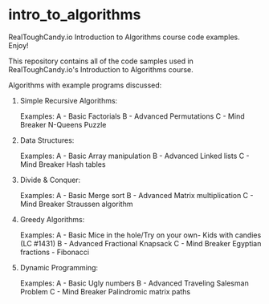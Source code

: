# intro_to_algorithms
RealToughCandy.io Introduction to Algorithms course code examples. Enjoy!


This repository contains all of the code samples used in RealToughCandy.io's Introduction to Algorithms course.

Algorithms with example programs discussed:

1. Simple Recursive Algorithms:

      Examples:
      A - Basic
      Factorials
      B - Advanced
      Permutations
      C - Mind Breaker
      N-Queens Puzzle


2. Data Structures:

      Examples:
      A - Basic
      Array manipulation
      B - Advanced
      Linked lists
      C - Mind Breaker
      Hash tables


3. Divide & Conquer:

      Examples:
      A - Basic
      Merge sort
      B - Advanced
      Matrix multiplication
      C - Mind Breaker
      Straussen algorithm



4. Greedy Algorithms:

      Examples:
      A - Basic
      Mice in the hole/Try on your own- Kids with candies (LC #1431)
      B - Advanced
      Fractional Knapsack
      C - Mind Breaker
      Egyptian fractions - Fibonacci


5. Dynamic Programming:

      Examples:
      A - Basic
      Ugly numbers
      B - Advanced
      Traveling Salesman Problem
      C - Mind Breaker
      Palindromic matrix paths
